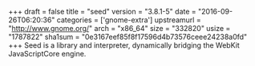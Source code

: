 +++
draft = false
title = "seed"
version = "3.8.1-5"
date = "2016-09-26T06:20:36"
categories = ['gnome-extra']
upstreamurl = "http://www.gnome.org/"
arch = "x86_64"
size = "332820"
usize = "1787822"
sha1sum = "0e3167eef85f8f17596d4b73576ceee24238a0fd"
+++
Seed is a library and interpreter, dynamically bridging the WebKit JavaScriptCore engine.